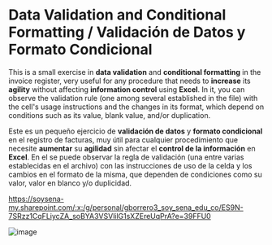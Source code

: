 # Data Validation and Conditional Formatting / Validación de Datos y Formato Condicional

This is a small exercise in **data validation** and **conditional formatting** in the invoice register, very useful for any procedure that needs to **increase** its **agility** without affecting **information control** using **Excel**. In it, you can observe the validation rule (one among several established in the file) with the cell's usage instructions and the changes in its format, which depend on conditions such as its value, blank value, and/or duplication.

Este es un pequeño ejercicio de **validación de datos** y **formato condicional** en el registro de facturas, muy útil para cualquier procedimiento que necesite **aumentar** su **agilidad** sin afectar el **control de la información** en **Excel**. En el se puede observar la regla de validación (una entre varias establecidas en el archivo) con las instrucciones de uso de la celda y los cambios en el formato de la misma, que dependen de condiciones como su valor, valor en blanco y/o duplicidad.

https://soysena-my.sharepoint.com/:x:/g/personal/gborrero3_soy_sena_edu_co/ES9N-7SRzz1CqFLiycZA_soBYA3VSVlilG1sXZEreUqPrA?e=39FFU0

![image](https://github.com/user-attachments/assets/3290b32a-2bca-4983-a13e-5ed72cbd63ff)
